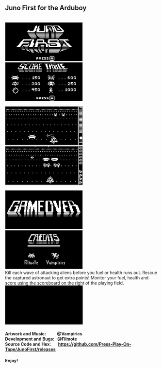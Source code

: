 ## Juno First for the Arduboy
<br/> 

<img src="/distributable/JunoFirst_01.png" data-canonical-src="/distributable/JunoFirst_01.png" width="256" height="128" />
&nbsp;&nbsp;&nbsp;<img src="/distributable/JunoFirst_02.png" data-canonical-src="/distributable/JunoFirst_02.png" width="256" height="128" />

<img src="/distributable/JunoFirst_03.png" data-canonical-src="/distributable/JunoFirst_03.png" width="256" height="128" />&nbsp;&nbsp;&nbsp;<img src="/distributable/JunoFirst_04.png" data-canonical-src="/distributable/JunoFirst_04.png" width="256" height="128" />

<img src="/distributable/JunoFirst_05.png" data-canonical-src="/distributable/JunoFirst_05.png" width="256" height="128" />&nbsp;&nbsp;&nbsp;<img src="/distributable/JunoFirst_06.png" data-canonical-src="/distributable/JunoFirst_06.png" width="256" height="128" />
<br/>
Kill each wave of attacking aliens before you fuel or health runs out.  Rescue the captured astronaut to get extra points! Monitor your fuel, health and score using the scoreboard on the right of the playing field.
<br/>
<img src="/distributable/Movie.gif" data-canonical-src="/distributable/Movie.gif" width="256" height="128" />
<br/>
#### Artwork and Music: &nbsp;&nbsp;&nbsp;&nbsp;&nbsp;&nbsp;&nbsp;&nbsp;&nbsp;&nbsp;@Vampirics<br/>Development and Bugs: &nbsp;&nbsp;@Filmote<br/>Source Code and Hex:&nbsp;&nbsp;&nbsp;&nbsp;&nbsp;&nbsp;&nbsp;https://github.com/Press-Play-On-Tape/JunoFirst/releases

#### Enjoy!
